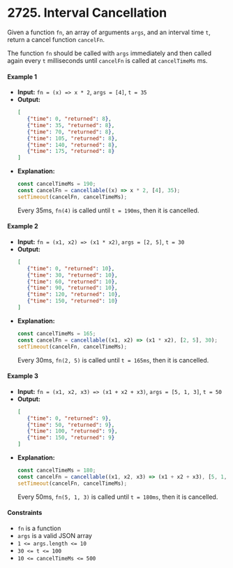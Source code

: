 # 2725. Interval Cancellation

Given a function `fn`, an array of arguments `args`, and an interval time `t`, return a cancel function `cancelFn`.

The function `fn` should be called with `args` immediately and then called again every `t` milliseconds until `cancelFn` is called at `cancelTimeMs` ms.

#### Example 1

- **Input:** `fn = (x) => x * 2`, `args = [4]`, `t = 35`
- **Output:**
  ```json
  [
     {"time": 0, "returned": 8},
     {"time": 35, "returned": 8},
     {"time": 70, "returned": 8},
     {"time": 105, "returned": 8},
     {"time": 140, "returned": 8},
     {"time": 175, "returned": 8}
  ]
  ```
- **Explanation:**
  ```javascript
  const cancelTimeMs = 190;
  const cancelFn = cancellable((x) => x * 2, [4], 35);
  setTimeout(cancelFn, cancelTimeMs);
  ```
  Every 35ms, `fn(4)` is called until `t = 190ms`, then it is cancelled.

#### Example 2

- **Input:** `fn = (x1, x2) => (x1 * x2)`, `args = [2, 5]`, `t = 30`
- **Output:**
  ```json
  [
     {"time": 0, "returned": 10},
     {"time": 30, "returned": 10},
     {"time": 60, "returned": 10},
     {"time": 90, "returned": 10},
     {"time": 120, "returned": 10},
     {"time": 150, "returned": 10}
  ]
  ```
- **Explanation:**
  ```javascript
  const cancelTimeMs = 165; 
  const cancelFn = cancellable((x1, x2) => (x1 * x2), [2, 5], 30);
  setTimeout(cancelFn, cancelTimeMs);
  ```
  Every 30ms, `fn(2, 5)` is called until `t = 165ms`, then it is cancelled.

#### Example 3

- **Input:** `fn = (x1, x2, x3) => (x1 + x2 + x3)`, `args = [5, 1, 3]`, `t = 50`
- **Output:**
  ```json
  [
     {"time": 0, "returned": 9},
     {"time": 50, "returned": 9},
     {"time": 100, "returned": 9},
     {"time": 150, "returned": 9}
  ]
  ```
- **Explanation:**
  ```javascript
  const cancelTimeMs = 180;
  const cancelFn = cancellable((x1, x2, x3) => (x1 + x2 + x3), [5, 1, 3], 50);
  setTimeout(cancelFn, cancelTimeMs);
  ```
  Every 50ms, `fn(5, 1, 3)` is called until `t = 180ms`, then it is cancelled.

#### Constraints

- `fn` is a function
- `args` is a valid JSON array
- `1 <= args.length <= 10`
- `30 <= t <= 100`
- `10 <= cancelTimeMs <= 500`